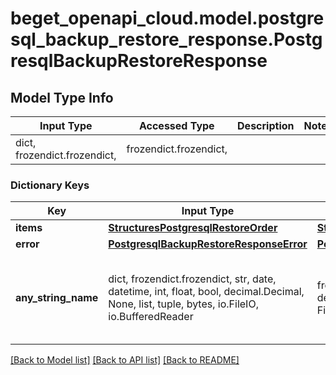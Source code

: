 # beget_openapi_cloud.model.postgresql_backup_restore_response.PostgresqlBackupRestoreResponse

## Model Type Info
Input Type | Accessed Type | Description | Notes
------------ | ------------- | ------------- | -------------
dict, frozendict.frozendict,  | frozendict.frozendict,  |  | 

### Dictionary Keys
Key | Input Type | Accessed Type | Description | Notes
------------ | ------------- | ------------- | ------------- | -------------
**items** | [**StructuresPostgresqlRestoreOrder**](StructuresPostgresqlRestoreOrder.md) | [**StructuresPostgresqlRestoreOrder**](StructuresPostgresqlRestoreOrder.md) |  | [optional] 
**error** | [**PostgresqlBackupRestoreResponseError**](PostgresqlBackupRestoreResponseError.md) | [**PostgresqlBackupRestoreResponseError**](PostgresqlBackupRestoreResponseError.md) |  | [optional] 
**any_string_name** | dict, frozendict.frozendict, str, date, datetime, int, float, bool, decimal.Decimal, None, list, tuple, bytes, io.FileIO, io.BufferedReader | frozendict.frozendict, str, BoolClass, decimal.Decimal, NoneClass, tuple, bytes, FileIO | any string name can be used but the value must be the correct type | [optional]

[[Back to Model list]](../../README.md#documentation-for-models) [[Back to API list]](../../README.md#documentation-for-api-endpoints) [[Back to README]](../../README.md)

